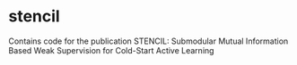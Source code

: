 # stencil
Contains code for the publication STENCIL: Submodular Mutual Information Based Weak Supervision for Cold-Start Active Learning
